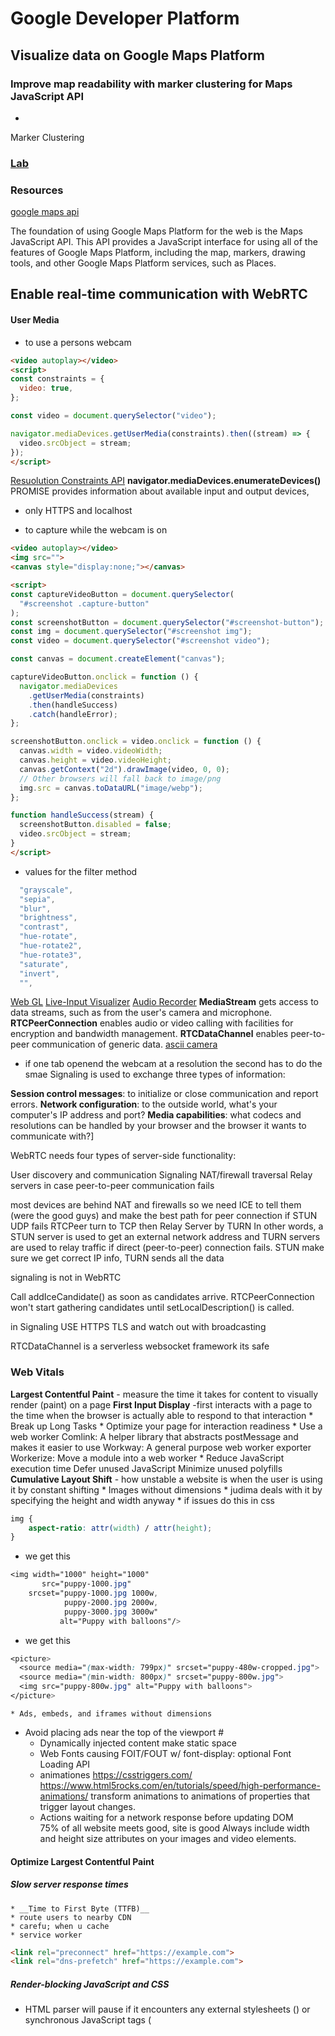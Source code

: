 # Google Developer Platform

## Visualize data on Google Maps Platform

### Improve map readability with marker clustering for Maps JavaScript API

* 
Marker Clustering

### [Lab](vids\Visualize_data_with_Google_Maps_Platform_and_deck.gl\README.md)


### Resources
[google maps api](https://developers.google.com/codelabs/maps-platform/maps-platform-101-js?continue=https%3A%2F%2Fdevelopers.google.com%2Flearn%2Fpathways%2Fget-started-maps%3Fhl%3Den%23codelab-https%3A%2F%2Fdevelopers.google.com%2Fcodelabs%2Fmaps-platform%2Fmaps-platform-101-js&hl=en#5)

The foundation of using Google Maps Platform for the web is the Maps JavaScript API. This API provides a JavaScript interface for using all of the features of Google Maps Platform, including the map, markers, drawing tools, and other Google Maps Platform services, such as Places.

## Enable real-time communication with WebRTC

#### User Media
* to use a persons webcam
```html
<video autoplay></video>
<script>
const constraints = {
  video: true,
};

const video = document.querySelector("video");

navigator.mediaDevices.getUserMedia(constraints).then((stream) => {
  video.srcObject = stream;
});
</script>
```
[Resuolution Constraints API](https://w3c.github.io/mediacapture-main/getusermedia.html#dom-mediatrackconstraints)
__navigator.mediaDevices.enumerateDevices()__ PROMISE provides information about available input and output devices, 
* only  HTTPS and localhost

* to capture while the webcam is on
```html
<video autoplay></video>
<img src="">
<canvas style="display:none;"></canvas>

<script>
const captureVideoButton = document.querySelector(
  "#screenshot .capture-button"
);
const screenshotButton = document.querySelector("#screenshot-button");
const img = document.querySelector("#screenshot img");
const video = document.querySelector("#screenshot video");

const canvas = document.createElement("canvas");

captureVideoButton.onclick = function () {
  navigator.mediaDevices
    .getUserMedia(constraints)
    .then(handleSuccess)
    .catch(handleError);
};

screenshotButton.onclick = video.onclick = function () {
  canvas.width = video.videoWidth;
  canvas.height = video.videoHeight;
  canvas.getContext("2d").drawImage(video, 0, 0);
  // Other browsers will fall back to image/png
  img.src = canvas.toDataURL("image/webp");
};

function handleSuccess(stream) {
  screenshotButton.disabled = false;
  video.srcObject = stream;
}
</script>
```

* values for the filter method
```js
  "grayscale",
  "sepia",
  "blur",
  "brightness",
  "contrast",
  "hue-rotate",
  "hue-rotate2",
  "hue-rotate3",
  "saturate",
  "invert",
  "",
```
[Web GL](http://learningthreejs.com/blog/2012/02/07/live-video-in-webgl/)
[Live-Input Visualizer](https://webaudiodemos.appspot.com/input/index.html)
[Audio Recorder](https://webaudiodemos.appspot.com/input/index.html)
__MediaStream__ gets access to data streams, such as from the user's camera and microphone.
__RTCPeerConnection__ enables audio or video calling with facilities for encryption and bandwidth management.
__RTCDataChannel__ enables peer-to-peer communication of generic data.
[ascii camera](https://idevelop.ro/ascii-camera/)
* if one tab openend the webcam at a resolution the second has to do the smae
Signaling is used to exchange three types of information:

__Session control messages__: to initialize or close communication and report errors.
__Network configuration__: to the outside world, what's your computer's IP address and port?
__Media capabilities__: what codecs and resolutions can be handled by your browser and the browser it wants to communicate with?]

WebRTC needs four types of server-side functionality:

User discovery and communication
Signaling
NAT/firewall traversal
Relay servers in case peer-to-peer communication fails

most devices are behind NAT and firewalls so we need ICE to tell them (were the good guys) and make the best path for peer connection
if STUN UDP fails RTCPeer turn to TCP then Relay Server by TURN
In other words, a STUN server is used to get an external network address and TURN servers are used to relay traffic if direct (peer-to-peer) connection fails.
STUN make sure we get correct IP info, TURN sends all the data

signaling is not in WebRTC

Call addIceCandidate() as soon as candidates arrive.
RTCPeerConnection won't start gathering candidates until setLocalDescription() is called.

in Signaling USE HTTPS TLS and watch out with broadcasting

RTCDataChannel is a serverless websocket framework
its safe


### Web Vitals
__Largest Contentful Paint__ - measure the time it takes for content to visually render (paint) on a page
__First Input Display__ -first interacts with a page to the time when the browser is actually able to respond to that interaction
    * Break up Long Tasks
    * Optimize your page for interaction readiness
    * Use a web worker
        Comlink: A helper library that abstracts postMessage and makes it easier to use
        Workway: A general purpose web worker exporter
        Workerize: Move a module into a web worker
    * Reduce JavaScript execution time
        Defer unused JavaScript
        Minimize unused polyfills    
__Cumulative Layout Shift__ - how unstable a website is when the user is using it by constant shifting
    * Images without dimensions
        * judima deals with it by specifying the height and width anyway
        * if issues do this in css
```css
img {
    aspect-ratio: attr(width) / attr(height);
}

```
* we get this
```css
<img width="1000" height="1000"
       src="puppy-1000.jpg"
    srcset="puppy-1000.jpg 1000w,
            puppy-2000.jpg 2000w,
            puppy-3000.jpg 3000w"
           alt="Puppy with balloons"/>
```

* we get this
```css
<picture>
  <source media="(max-width: 799px)" srcset="puppy-480w-cropped.jpg">
  <source media="(min-width: 800px)" srcset="puppy-800w.jpg">
  <img src="puppy-800w.jpg" alt="Puppy with balloons">
</picture>
```
    * Ads, embeds, and iframes without dimensions
* Avoid placing ads near the top of the viewport #
    * Dynamically injected content
        make static space
    * Web Fonts causing FOIT/FOUT
        <link rel=preload> w/ font-display: optional
        Font Loading API 
    * animationes
        https://csstriggers.com/
        https://www.html5rocks.com/en/tutorials/speed/high-performance-animations/
        transform animations to animations of properties that trigger layout changes.
    * Actions waiting for a network response before updating DOM    
75% of all website meets good, site is good
Always include width and height size attributes on your images and video elements.

#### Optimize Largest Contentful Paint


##### Slow server response times
    * __Time to First Byte (TTFB)__
    * route users to nearby CDN
    * carefu; when u cache
    * service worker
```html
<link rel="preconnect" href="https://example.com">
<link rel="dns-prefetch" href="https://example.com">
```
##### Render-blocking JavaScript and CSS
* HTML parser will pause if it encounters any external stylesheets (<link rel="stylesheet">) or synchronous JavaScript tags (<script src="main.js">).

Minify CSS
Defer non-critical CSS
Inline critical CSS
* libraries Critical, CriticalCSS, and Penthouse a
```html
<link rel="preload" href="stylesheet.css" as="style" onload="this.rel='stylesheet'">
```

MinifyJS
Optimize and compress images [Imagemin](https://web.dev/use-imagemin-to-compress-images)
Preload important resources
```js
<link rel="preload" as="script" href="script.js">
<link rel="preload" as="style" href="style.css">
<link rel="preload" as="image" href="img.png">
<link rel="preload" as="video" href="vid.webm" type="video/webm">
<link rel="preload" href="font.woff2" as="font" type="font/woff2" crossorigin>
// chrome 73
<link
  rel="preload"
  as="image"
  href="wolf.jpg"
  imagesrcset="wolf_400px.jpg 400w, wolf_800px.jpg 800w, wolf_1600px.jpg 1600w"
  imagesizes="50vw"
>
```
Compress text files
    [Brotil](https://opensource.googleblog.com/2015/09/introducing-brotli-new-compression.html)
    all browsers work with gzip. brotil is mega-gzip
Deliver different assets based on network connection (adaptive serving)
    * Network Information, Device Memory, and HardwareConcurrency APIs.
    * navigator.connection.effectiveType: Effective connection type
    * navigator.connection.saveData: Data-saver enabled/disabled
    * navigator.hardwareConcurrency: CPU core count
    * navigator.deviceMemory: Device Memory    
```js

if (navigator.connection && navigator.connection.effectiveType) {
  if (navigator.connection.effectiveType === '4g') {
    // Load video
  } else {
    // Load image
  }
}

```
Cache assets using a service worker


##### Slow resource load times
##### Client-side rendering
The Timings section of the Performance panel  also preload by using a headless browser\

* defer analytics, 
* inline the code that needs to run early
* dont crete long tasks
* use sendBeacon() and requestIdleCallback()

P
